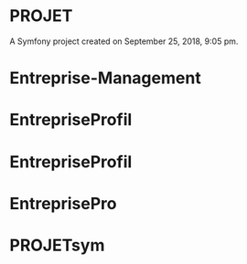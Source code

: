 PROJET
======

A Symfony project created on September 25, 2018, 9:05 pm.
# Entreprise-Management
# EntrepriseProfil
# EntrepriseProfil
# EntreprisePro
# PROJETsym
